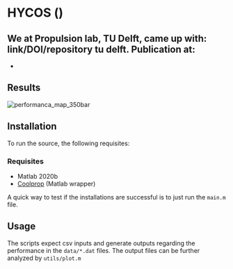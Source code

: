 # HYCOS ()

We at Propulsion lab, TU Delft, came up with: link/DOI/repository tu delft.
Publication at: 
- 
- 

## Results
![performanca_map_350bar](data/performanca_map_350bar.png)

## Installation
To run the source, the following requisites:

### Requisites
- Matlab 2020b
- [Coolprop](https://github.com/CoolProp/CoolProp) (Matlab wrapper)

A quick way to test if the installations are successful is to just run the `main.m` file.

## Usage
The scripts expect csv inputs and generate outputs regarding the performance in the `data/*.dat` files. The output files can be further analyzed by `utils/plot.m`

